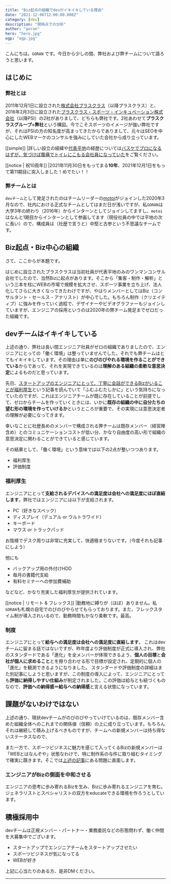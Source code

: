 ```yaml
---
title: "Biz起点の組織でdevがイキイキしている理由"
date: "2021-12-06T12:00:00.000Z"
category: [dev]
description: "現時点での分析"
author: "goran"
hero: "hero.jpg"
ogp: "ogp.jpg"
---
```


こんにちは。`GORAN` です。今日から少しの間、弊社および弊チームについて語ろうと思います。

## はじめに

### 弊社とは
2011年12月1日に設立された[株式会社プラスクラス](https://plus-class.co.jp/)（以降プラスクラス）と、2016年2月3日に設立された[プラスクラス・スポーツ・インキュベーション株式会社](https://plusclass-sports-incubation.co.jp/)（以降PSI）の2社がありまして、どちらも弊社です。2社あわせて**プラスクラスグループ=弊社**という構図。今でこそスポーツのイメージが強い弊社ですが、それはPSIの方の知名度が高まってきたからでありまして、元々はSEOを中心にしたWEBマーケのコンサルを強みにしていた会社から成り立っています。

[[simple]]
|詳しい設立の経緯や[代表平地](https://twitter.com/halloffame81)の経歴については[バスケでプロになるはずが、気づけば腹痛でトイレにこもる会社員になっていた](https://note.com/halloffame81/n/nf3f2c5b7dfeb)をご覧ください。

[[notice | 祝10周年]]
|2021年11月30日をもってまる**10年**、2021年12月1日をもって第11期目に突入しました！めでたい！！


### 弊チームとは
`devチーム`として発足されたのはチームリーダーの[motoi](https://twitter.com/motoi_dev)がジョインした2020年3月なので、社内における正式なチームとしてはまだ日が浅いですが、私``GORAN``は大学3年の終わり（2016年）からインターンとしてジョインしてますし、`motoi`はなんと1期目からインターンとして参画してます（現役社員の中では平地の次に長い）ので、構成員は（社歴で言うと）中堅と古参という不思議なチームです。

## Biz起点・Biz中心の組織
さて、ここからが本題です。

はじめに設立されたプラスクラスは当初社員が代表平地のみのワンマンコンサル会社でしたので、当然Bizに起点があります。そこから「集客・制作・解析」という三本を柱にWEBの市場で規模を拡大させ、スポーツ事業を立ち上げ、法人化してさらに大きくなってきたわけですが、やはりメンバーとしてはBiz（コンサルタント・セールス・アナリスト）が中心でした。もちろん制作（クリエイティブ）に強みを作っていく過程で、デザイナーやビデオグラファーもジョインしていますが、エンジニアの採用というのは2020年の弊チーム発足までゼロだった組織です。

## devチームはイキイキしている
上述の通り、弊社は長い間エンジニア社員がゼロの組織でありましたので、エンジニアにとっての「働く環境」は整っていませんでした。それでも弊チームはとてもイキイキしています。その理由は単に**のびのびやれる環境を作ることができている**からであって、それを実現できているのは**理解のある組織の柔軟な意思決定**によるものだと思っています。

先日、[スタートアップのエンジニアにとって、丁寧に会話ができるBizがいることが福利厚生](https://zenn.dev/leaner_tech/articles/20211020-as-a-startup-engineer)という記事を読んでいて「ふむふむたしかに」という気持ちになっていたのですが、これはエンジニアチームが既に存在していることが前提でして、ゼロからチームを作っていくときには、いかに**既存の組織の中に自分たちの望む形の環境を作っていけるか**というところが重要で、その実現には意思決定者の理解が必要になってきます。

幸いなことに社歴長めのメンバーで構成される弊チームは既存メンバー（経営陣含め）とのコミュニケーションコストが低い分、かなり自由度の高い形で組織の意思決定に関わることができていると感じています。

その結果として、「働く環境」という意味では以下の2点が整いつつあります。

- 福利厚生
- 評価制度

### 福利厚生
エンジニアにとって**支給されるデバイスへの満足度は会社への満足度にほぼ直結します**。弊社ではエンジニアには以下が支給されます。

- PC（好きなスペック）
- ディスプレイ（デュアル or ウルトラワイド）
- キーボード
- マウス or トラックパッド

お陰様でデスク周りは非常に充実して、快適極まりないです。（今度それも記事にしよう）

他にも

- バックアップ用の外付けHDD
- 毎月の書籍代支給
- 有料セミナーへの参加費補助

などなど、かなり充実した福利厚生が提供されています。

[[notice | リモート & フレックス]]
|勤務地に縛りが（ほぼ）ありません。私`GORAN`も札幌の自宅でのびのびやらせてもらっております。また、フレックスタイム制が導入されいるので、勤務時間もかなり柔軟です。最高。

### 制度
エンジニアにとって**給与への満足度は会社への満足度に直結します**。
これはdevチームに留まる話ではないですが、昨年度より評価制度が正式に導入され、弊社のスタンダードである「進化」を全メンバーが体現できるよう、**個人の目標**と**会社が個人に求めること**とを擦り合わせる形で目標が設定され、定期的に個人の「進化」を観測できるようになりました。
スタンダードや評価制度の詳細はまた別記事にしようと思いますが、この制度の導入によって、エンジニアにとっても**評価に納得しやすい仕組み**が制定されました。この評価は給与とも紐づくものなので、**評価への納得感＝給与への納得感**と言える状態になっています。

## 課題がないわけではない
上述の通り、現状devチームがのびのびやっていけているのは、既存メンバー含めた組織全体へのこれまでの関係値（信頼）の上に成り立っています。もちろんそれは継続して積み上げるべきものですが、チームへの新規メンバーは持ち得ないステータスなので、

また一方で、スポーツビジネスに魅力を感じて入ってくるBizの新規メンバーは「WEBとはなんぞや」状態なわけで、特に制作系の与件に取り組むタイミングで確実に躓きます。そこでは[上述の記事](https://zenn.dev/leaner_tech/articles/20211020-as-a-startup-engineer)にある問題に直面します。

### エンジニアがBizの側面を中和させる
エンジニアの思考に歩み寄れるBizを生み、Bizに歩み寄れるエンジニアを育む。ジェネラリストとスペシャリストの双方をeducateできる環境を作ろうとしています。

## 積極採用中
devチームは正規メンバー・パートナー・業務委託などの形態問わず、働く仲間を大募集中でございます。

- スタートアップでエンジニアチームをスタートアップさせたい
- スポーツビジネスが気になってる
- WEBが好き

上記に心当たりのある方、是非DMください。

---